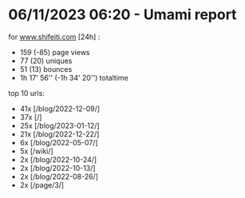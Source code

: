 # 06/11/2023 06:20 - Umami report
for www.shifeiti.com [24h] :

 - 159 (-85) page views
 - 77 (20) uniques
 - 51 (13) bounces
 - 1h 17' 56'' (-1h 34' 20'') totaltime


top 10 urls:
 - 41x [/blog/2022-12-09/]
 - 37x [/]
 - 25x [/blog/2023-01-12/]
 - 21x [/blog/2022-12-22/]
 - 6x [/blog/2022-05-07/]
 - 5x [/wiki/]
 - 2x [/blog/2022-10-24/]
 - 2x [/blog/2022-10-13/]
 - 2x [/blog/2022-08-26/]
 - 2x [/page/3/]


